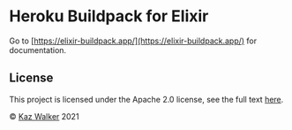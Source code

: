 # Heroku Buildpack for Elixir

Go to [https://elixir-buildpack.app/](https://elixir-buildpack.app/) for documentation.
## License

This project is licensed under the Apache 2.0 license, see the full text [here](LICENSE).

&copy; [Kaz Walker](https://github.com/KazW) 2021
